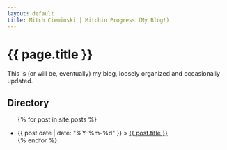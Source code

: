 ```yaml
---
layout: default
title: Mitch Cieminski | Mitchin Progress (My Blog!)
---
```

# {{ page.title }}

This is (or will be, eventually) my blog, loosely organized and occasionally updated.

## Directory

<ul class="posts">

  {% for post in site.posts %}
  <li><span>{{ post.date | date: "%Y-%m-%d" }}</span> » <a href="{{ post.url }}" title="{{ post.title }}">{{ post.title }}</a></li>
  {% endfor %}
</ul>
